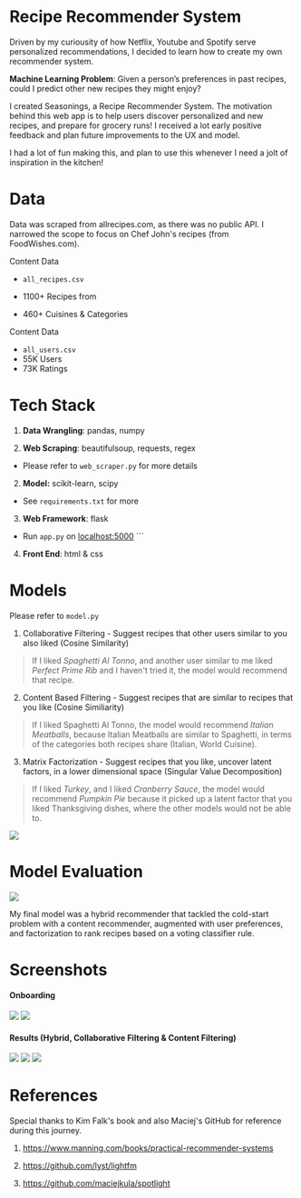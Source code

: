 # Recipe Recommender System
Driven by my curiousity of how Netflix, Youtube and Spotify serve personalized recommendations, I decided to learn how to create my own recommender system.



**Machine Learning Problem**: Given a person’s preferences in past recipes, could I predict other new recipes they might enjoy?



I created Seasonings, a Recipe Recommender System. The motivation behind this web app is to help users discover personalized and new recipes, and prepare for grocery runs! I received a lot early positive feedback and plan future improvements to the UX and model.



I had a lot of fun making this, and plan to use this whenever I need a jolt of inspiration in the kitchen!



# Data 

Data was scraped from allrecipes.com, as there was no public API. I narrowed the scope to focus on Chef John's recipes (from FoodWishes.com).

Content Data

- ```all_recipes.csv```

- 1100+ Recipes from 

- 460+ Cuisines & Categories

  

Content Data

- ```all_users.csv```
- 55K Users
- 73K Ratings



# Tech Stack

1. **Data Wrangling**: pandas, numpy

   

2. **Web Scraping**: beautifulsoup, requests, regex

- Please refer to ```web_scraper.py``` for more details



2. **Model:** scikit-learn, scipy

- See ```requirements.txt``` for more



3. **Web Framework**: flask

- Run ```app.py``` on [localhost:5000](localhost:5000/) ```



4. **Front End**: html & css



# Models

Please refer to ```model.py``` 

1. Collaborative Filtering - Suggest recipes that other users similar to you also liked (Cosine Similarity)

> If I liked *Spaghetti Al Tonno*, and another user similar to me liked *Perfect Prime Rib* and I haven't tried it, the model would recommend that recipe.



2. Content Based Filtering - Suggest recipes that are similar to recipes that you like (Cosine Similiarity)

> If I liked Spaghetti Al Tonno, the model would recommend *Italian Meatballs*, because Italian Meatballs are similar to Spaghetti, in terms of the categories both recipes share (Italian, World Cuisine).



3. Matrix Factorization - Suggest recipes that you like, uncover latent factors, in a lower dimensional space (Singular Value Decomposition)

> If I liked *Turkey*, and I liked *Cranberry Sauce*, the model would recommend *Pumpkin Pie* because it picked up a latent factor that you liked Thanksgiving dishes, where the other models would not be able to.



<img src="static/images/hybrid.png">

# Model Evaluation

<img src="static/images/evaluation.png">

My final model was a hybrid recommender that tackled the cold-start problem with a content recommender, augmented with user preferences, and factorization to rank recipes based on a voting classifier rule.



# Screenshots

#### Onboarding

<img src="static/images/onboard_1.png">

<img src="static/images/onboard_2.png">

#### Results (Hybrid, Collaborative Filtering & Content Filtering)

<img src="static/images/results_1.png">

<img src="static/images/results_2.png">

<img src="static/images/results_3.png">



# References

Special thanks to Kim Falk's book and also Maciej's GitHub for reference during this journey.

1. https://www.manning.com/books/practical-recommender-systems

2. https://github.com/lyst/lightfm

3. https://github.com/maciejkula/spotlight